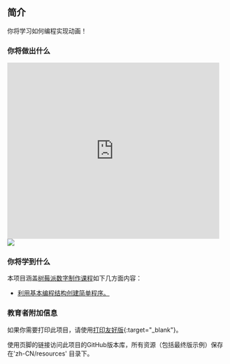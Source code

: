 ## 简介

你将学习如何编程实现动画！

### 你将做出什么

<div class="scratch-preview">
  <iframe allowtransparency="true" width="485" height="402" src="https://scratch.mit.edu/projects/embed/236021247/?autostart=false" frameborder="0"></iframe>
  <img src="images/space-final.png">
</div>

### 你将学到什么

本项目涵盖[树莓派数字制作课程](http://rpf.io/curriculum)如下几方面内容：

+ [利用基本编程结构创建简单程序。](https://www.raspberrypi.org/curriculum/programming/creator)

### 教育者附加信息

如果你需要打印此项目，请使用[打印友好版](https://projects.raspberrypi.org/zh-CN/projects/lost-in-space/print){:target="_blank"}。

使用页脚的链接访问此项目的GitHub版本库，所有资源（包括最终版示例）保存在'zh-CN/resources' 目录下。